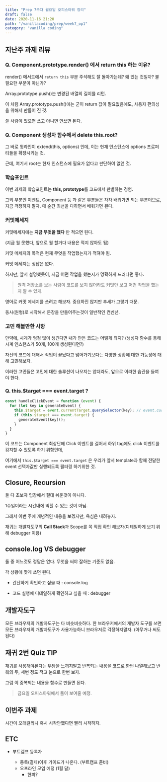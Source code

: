 ```yaml
---
title: "Prep 7주차 월요일 오피스아워 정리"
draft: false
date: 2020-11-16 21:20
path: "/vanillacoding/prep/week7_op1"
category: "vanilla coding"
---
```




## 지난주 과제 리뷰

### Q. Component.prototype.render() 에서 return this 하는 이유?

render() 메서드에서 `return this` 부분 주석해도 잘 돌아가는데? 왜 있는 것일까? 불필요한 부분이 아닌가?

Array.prototype.push()는 변경된 배열의 길이를 리턴.

이 처럼 Array.prototype.push()에는 굳이 return 값이 필요없음에도, 사용자 편의성을 위해서 만들어 진 것.

쓸 사람이 있으면 쓰고 아니면 안쓰면 된다.



### Q. Component 생성자 함수에서 delete this.root?

그 바로 윗라인이 extend(this, options) 인데, 이는 현재 인스턴스에 options 프로퍼티들을 확장시키는 것.

근데, 여기서 root는 현재 인스턴스에 필요가 없다고 판단하여 없앤 것.



### 학습포인트

이번 과제의 학습포인트는 **this, prototype**를 코드에서 판별하는 경험.

그외 부분인 이벤트, Component 등 과 같은 부분들은 차차 배워가면 되는 부분이므로, 지금 걱정하지 말자. 매 순간 최선을 다하면서 배워가면 된다.



### 커밋메세지

커밋메세지에는 **지금 무엇을 했다** 만 적으면 된다.

(지금 뭘 못했다, 앞으로 뭘 할거다 내용은 적지 않아도 됨)

커밋 메세지의 목적은 현재 무엇을 작업했는지가 적혀야 됨.



커밋 메세지는 정답은 없다.

하지만, 앞서 설명했듯이, 지금 어떤 작업을 했는지가 명확하게 드러나면 좋다.

> 원격 저장소를 보는 사람이 코드를 보지 않더라도 커밋만 보고 어떤 작업을 했는지 알 수 있게.



영어로 커밋 메세지를 쓰려고 해보자. 중요하진 않지만 추세가 그렇기 때문.



동사(원형)로 시작해서 문장을 만들어주는것이  일반적인 컨벤션.



### 고민 해볼만한 사항

만약에, 시계가 엄청 많이 생긴다면 내가 만든 코드는 어떻게 되지?
(생성자 함수를 통해 시계 인스턴스가 50개, 100개 생성된다면?)



자신의 코드에 대해서 작업이 끝났다고 넘어가기보다는 다양한 상황에 대한 가능성에 대해 고민해보자.

이러한 고민들은 고민에 대한 솔루션이 나오지는 않더라도, 앞으로 이러한 습관을 들여야 한다.



### Q. this.$target === event.target ?

```js
const handleClickEvent = function (event) {
  for (let key in generateEvent) {
    this.$target = event.currentTarget.querySelector(key); // event.currentTarget은 this.$el
    if (this.$target === event.target) {
      generateEvent[key]();
    }
  }
}
```

이 코드는 Component 최상단에 Click 이벤트를 걸어서 하위 tag에도 click 이벤트를 감지할 수 있도록 하기 위함인데,

여기에서 `this.$target === event.target` 은 우리가 앞서 template과 함께 전달한 event 선택자값만 실행되도록 필터링 하기위한 것.



## Closure, Recursion

둘 다 초보자 입장에서 절대 쉬운것이 아니다.

1주일이라는 시간내에 익힐 수 있는 것이 아님.

그래서 이번 주에 개념적인 내용을 보겠지만, 욕심은 내려놓자.

재귀는 개발자도구의 **Call Stack**과 Scope를 꼭 직접 확인 해보자(디테일하게 보기 위해 debugger 이용) 



## console.log VS debugger

둘 중 어느것도 정답은 없다.
무엇을 써야 잘하는 기준도 없음.

각 상황에 맞게 쓰면 된다.

- 간단하게 확인하고 싶을 때 : console.log

- 코드 실행에 디테일하게 확인하고 싶을 때 : debugger



## 개발자도구

모든 브라우저의 개발자도구는 다 비슷비슷하다. 한 브라우저에서의 개발자 도구를 쓰면 모든 브라우저의 개발자도구가 사용가능하니 브라우저로 걱정하지말자. (아무거나 써도 된다)



## 재귀 2번 Quiz TIP

재귀를 사용해야된다는 부담을 느끼지말고 반복되는 내용을 코드로 한번 나열해보고 반복의 두, 세번 정도 적고 눈으로 한번 보자. 

그럼 이 중복되는 내용을 함수로 만들면 된다.

> 금요일 오피스아워에서 풀이 보여줄 예정.



## 이번주 과제

시간이 오래걸리니 혹시 시작안했다면 빨리 시작하자.





## ETC

- 부트캠프 등록자

  - 등록(결제)이후 가이드가 나온다. (부트캠프 준비)
  - 오프라인 모임 예정 (1월 달)
    - 현피?

  